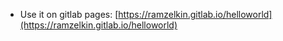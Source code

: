 - Use it on gitlab pages:
[https://ramzelkin.gitlab.io/helloworld](https://ramzelkin.gitlab.io/helloworld)

